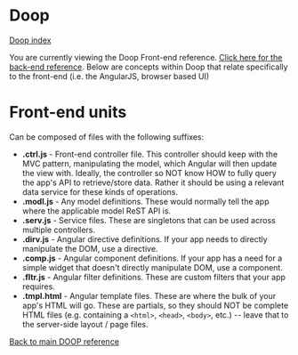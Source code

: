 Doop
====
[Doop index](DOOP.md)

You are currently viewing the Doop Front-end reference. [Click here for the back-end reference](BACKEND.md). Below are concepts within Doop that relate specifically to the front-end (i.e. the AngularJS, browser based UI)


Front-end units
==============
Can be composed of files with the following suffixes:

* **.ctrl.js** - Front-end controller file. This controller should keep with the MVC pattern, manipulating the model, which Angular will then update the view with. Ideally, the controller so NOT know HOW to fully query the app's API to retrieve/store data. Rather it should be using a relevant data service for these kinds of operations.
* **.modl.js** - Any model definitions. These would normally tell the app where the applicable model ReST API is.
* **.serv.js** - Service files. These are singletons that can be used across multiple controllers.
* **.dirv.js** - Angular directive definitions. If your app needs to directly manipulate the DOM, use a directive.
* **.comp.js** - Angular component definitions. If your app has a need for a simple widget that doesn't directly manipulate DOM, use a component.
* **.fltr.js** - Angular filter definitions. These are custom filters that your app requires.
* **.tmpl.html** - Angular template files. These are where the bulk of your app's HTML will go. These are partials, so they should NOT be complete HTML files (e.g. containing a `<html>`, `<head>`, `<body>`, etc.) -- leave that to the server-side layout / page files.


[Back to main DOOP reference](README.md)
